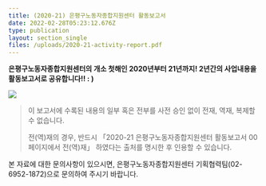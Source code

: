 ```yaml
---
title: (2020-21) 은평구노동자종합지원센터 활동보고서
date: 2022-02-28T05:23:12.676Z
type: publication
layout: section_single
files: /uploads/2020-21-activity-report.pdf
---
```

**은평구노동자종합지원센터의 개소 첫해인 2020년부터 21년까지!
2년간의 사업내용을 활동보고서로 공유합니다!!  : )**

![](/uploads/cover.jpg)

> 이 보고서에 수록된 내용의 일부 혹은 전부를 사전 승인 없이 전재, 역재, 복제할 수 없습니다.
>
> 전(역)재의 경우, 반드시 「2020-21 은평구노동자종합지원센터 활동보고서 00페이지에서 전(역)재」 하였다는 출처를 명시한 후 인용할 수 있습니다.

본 자료에 대한 문의사항이 있으시면, 은평구노동자종합지원센터 기획협력팀(02-6952-1872)으로 문의하여 주시기 바랍니다.